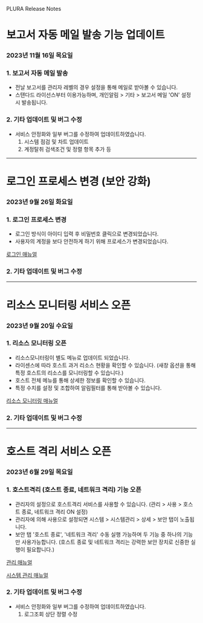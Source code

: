 PLURA Release Notes

# 보고서 자동 메일 발송 기능 업데이트 

### 2023년 11월 16일 목요일

### 1. 보고서 자동 메일 발송

- 전날 보고서를 관리자 레벨의 경우 설정을 통해 메일로 받아볼 수 있습니다.
- 스탠다드 라이선스부터 이용가능하며, 개인알림 > 기타 > 보고서 메일 'ON' 설정 시 발송됩니다.

### 2. 기타 업데이트 및 버그 수정

- 서비스 안정화와 일부 버그를 수정하여 업데이트하였습니다.
   1) 시스템 점검 및 차트 업데이트
   2) 계정탈취 검색조건 및 정렬 항목 추가 등

---

# 로그인 프로세스 변경 (보안 강화)

### 2023년 9월 26일 화요일

### 1. 로그인 프로세스 변경

- 로그인 방식이 아이디 입력 후 비밀번호 클릭으로 변경되었습니다.
- 사용자의 계정을 보다 안전하게 하기 위해 프로세스가 변경되었습니다.

[로그인 매뉴얼](https://docs.plura.io/ko/login)

### 2. 기타 업데이트 및 버그 수정

---

# 리소스 모니터링 서비스 오픈

### 2023년 9월 20일 수요일

### 1. 리소스 모니터링 오픈

- 리소스모니터링이 별도 메뉴로 업데이트 되었습니다.
- 라이센스에 따라 호스트 과거 리소스 현황을 확인할 수 있습니다. (새창 옵션을 통해 특정 호스트의 리소스를 모니터링할 수 있습니다.)
- 호스트 전체 메뉴를 통해 상세한 정보를 확인할 수 있습니다.
- 특정 수치를 설정 및 조합하여 알림필터를 통해 받아볼 수 있습니다.

[리소스 모니터링 매뉴얼](https://docs.plura.io/ko/fn/comm/resmon/host)

### 2. 기타 업데이트 및 버그 수정

---

# 호스트 격리 서비스 오픈 

### 2023년 6월 29일 목요일

### 1. 호스트격리 (호스트 종료, 네트워크 격리) 기능 오픈

- 관리자의 설정으로 호스트격리 서비스를 사용할 수 있습니다.  (관리 > 사용 > 호스트 종료, 네트워크 격리 ON 설정)
- 관리자에 의해 사용으로 설정되면 시스템 > 시스템관리 > 상세 > 보안 탭이 노출됩니다.
- 보안 탭  '호스트 종료', '네트워크 격리' 수동 실행 가능하며 두 기능 중 하나의 기능만 사용가능합니다.
(호스트 종료 및 네트워크 격리는 강력한 보안 장치로 신중한 실행이 필요합니다.)

[관리 매뉴얼](https://docs.plura.io/ko/fn/comm/mgmt/use)

[시스템 관리 매뉴얼](https://docs.plura.io/ko/fn/comm/system/mgmt)

### 2. 기타 업데이트 및 버그 수정

- 서비스 안정화와 일부 버그를 수정하여 업데이트하였습니다.
   1) 로그조회 상단 정렬 수정


